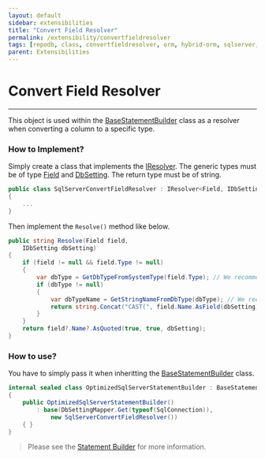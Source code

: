 ```yaml
---
layout: default
sidebar: extensibilities
title: "Convert Field Resolver"
permalink: /extensibility/convertfieldresolver
tags: [repodb, class, convertfieldresolver, orm, hybrid-orm, sqlserver, sqlite, mysql, postgresql]
parent: Extensibilities
---
```


# Convert Field Resolver

---

This object is used within the [BaseStatementBuilder](/class/basestatementbuilder) class as a resolver when converting a column to a specific type.

### How to Implement?

Simply create a class that implements the [IResolver](/interface/iresolver). The generic types must be of type [Field](/class/field) and [DbSetting](/class/dbsetting). The return type must be of string.

```csharp
public class SqlServerConvertFieldResolver : IResolver<Field, IDbSetting, string>
{
    ...
}
```

Then implement the `Resolve()` method like below.

```csharp
public string Resolve(Field field,
    IDbSetting dbSetting)
{
    if (field != null && field.Type != null)
    {
        var dbType = GetDbTypeFromSystemType(field.Type); // We recommend that you create an additional resolver called 'DbTypeResolver'
        if (dbType != null)
        {
            var dbTypeName = GetStringNameFromDbType(dbType); // We recommend that you create an additional resolver called 'StringNameResolver'
            return string.Concat("CAST(", field.Name.AsField(dbSetting), " AS ", dbTypeName.AsQuoted(dbSetting), ")");
        }
    }
    return field?.Name?.AsQuoted(true, true, dbSetting);
}
```

### How to use?

You have to simply pass it when inheritting the [BaseStatementBuilder](/class/basestatementbuilder) class.

```csharp
internal sealed class OptimizedSqlServerStatementBuilder : BaseStatementBuilder
{
    public OptimizedSqlServerStatementBuilder()
        : base(DbSettingMapper.Get(typeof(SqlConnection)),
            new SqlServerConvertFieldResolver())
    { }
}
```

> Please see the [Statement Builder](/extensibility/statementbuilder) for more information.